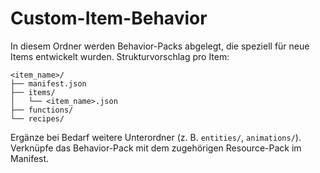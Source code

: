 # Custom-Item-Behavior

In diesem Ordner werden Behavior-Packs abgelegt, die speziell für neue Items entwickelt wurden. Strukturvorschlag pro Item:
```
<item_name>/
├── manifest.json
├── items/
│   └── <item_name>.json
├── functions/
└── recipes/
```
Ergänze bei Bedarf weitere Unterordner (z. B. `entities/`, `animations/`). Verknüpfe das Behavior-Pack mit dem zugehörigen Resource-Pack im Manifest.
